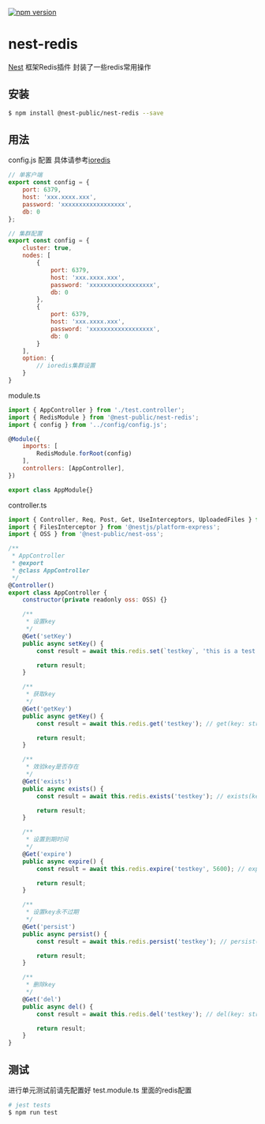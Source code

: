 
[![npm version](https://badge.fury.io/js/%40nest-public%2Fnest-redis.svg)](https://badge.fury.io/js/%40nest-public%2Fnest-redis)

# nest-redis
[Nest](https://github.com/nestjs/nest) 框架Redis插件 封装了一些redis常用操作

## 安装

```bash
$ npm install @nest-public/nest-redis --save
```

## 用法
config.js 配置 具体请参考[ioredis](https://github.com/luin/ioredis) 
```javascript
// 单客户端
export const config = {
	port: 6379,
	host: 'xxx.xxxx.xxx',
	password: 'xxxxxxxxxxxxxxxxxx',
	db: 0
};

// 集群配置
export const config = {
	cluster: true,
	nodes: [
		{
			port: 6379,
			host: 'xxx.xxxx.xxx',
			password: 'xxxxxxxxxxxxxxxxxx',
			db: 0
		},
		{
			port: 6379,
			host: 'xxx.xxxx.xxx',
			password: 'xxxxxxxxxxxxxxxxxx',
			db: 0
		}
	],
	option: {
		// ioredis集群设置
	}
}
```
module.ts
```javascript
import { AppController } from './test.controller';
import { RedisModule } from '@nest-public/nest-redis';
import { config } from '../config/config.js';

@Module({
	imports: [ 
		RedisModule.forRoot(config)
	],
	controllers: [AppController],
})

export class AppModule{}
```
controller.ts
```javascript
import { Controller, Req, Post, Get, UseInterceptors, UploadedFiles } from '@nestjs/common';
import { FilesInterceptor } from '@nestjs/platform-express';
import { OSS } from '@nest-public/nest-oss';

/**
 * AppController
 * @export
 * @class AppController
 */
@Controller()
export class AppController {
	constructor(private readonly oss: OSS) {}

	/**
	 * 设置key
	 */
	@Get('setKey')
	public async setKey() {
		const result = await this.redis.set(`testkey`, 'this is a test meassage', 600); // set(key:string, data:any, ttl？:number); ttl默认3600秒 成功返回 'OK'

		return result;
	}

	/**
	 * 获取key
	 */
	@Get('getKey')
	public async getKey() {
		const result = await this.redis.get('testkey'); // get(key: string);

		return result;
	}

	/**
	 * 效验key是否存在
	 */
	@Get('exists')
	public async exists() {
		const result = await this.redis.exists('testkey'); // exists(key: string); 成功返回 1

		return result;
	}

	/**
	 * 设置到期时间
	 */
	@Get('expire')
	public async expire() {
		const result = await this.redis.expire('testkey', 5600); // expire(key: string, time: number); 成功返回 1

		return result;
	}

	/**
	 * 设置key永不过期
	 */
	@Get('persist')
	public async persist() {
		const result = await this.redis.persist('testkey'); // persist(key: string); 成功返回 1

		return result;
	}

	/**
	 * 删除key
	 */
	@Get('del')
	public async del() {
		const result = await this.redis.del('testkey'); // del(key: string); 成功返回 1

		return result;
	}
}
```

## 测试
进行单元测试前请先配置好 test.module.ts 里面的redis配置
```bash
# jest tests
$ npm run test
```
